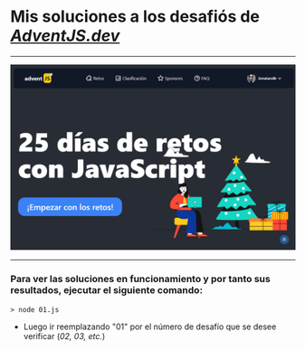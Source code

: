 # Mis soluciones a los desafiós de _[AdventJS.dev](https://adventjs.dev/)_

---

![](./Screenshot_Adventjs.png)

---

### Para ver las soluciones en funcionamiento y por tanto sus resultados, ejecutar el siguiente comando:

    > node 01.js

- Luego ir reemplazando "01" por el número de desafío que se desee verificar (_02, 03, etc._)
